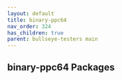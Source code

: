 ```yaml
---
layout: default
title: binary-ppc64
nav_order: 324
has_children: true
parent: bullseye-testers main
---
```


## binary-ppc64 Packages
